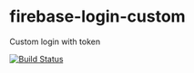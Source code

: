 # firebase-login-custom
Custom login with token

[![Build Status](https://travis-ci.org/vergissberlin/firebase-login-custom.svg)](https://travis-ci.org/vergissberlin/firebase-login-custom)
